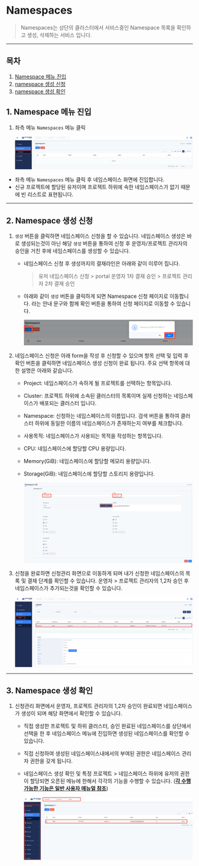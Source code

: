 # Namespaces

> Namespaces는 상단의 클러스터에서 서비스중인 Namespace 목록을 확인하고 생성, 삭제하는 서비스 입니다.&#x20;

---
## **목차**
1. [Namespace 메뉴 진입](#1-namespace-메뉴-진입)
2. [namespace 생성 신청](#2-namespace-생성-신청)
3. [namespace 생성 확인](#3-namespace-생성-확인)

## 1. Namespace 메뉴 진입

1. 좌측 메뉴 `Namespaces` 메뉴 클릭

     ![](./img/namespace_menu.png)

 - 좌측 메뉴 `Namespaces` 메뉴 클릭 후 네임스페이스 화면에 진입합니다.
 - 신규 프로젝트에 할당된 유저이며 프로젝트 하위에 속한 네임스페이스가 없기 때문에 빈 리스트로 표현됩니다.

---

## 2. Namespace 생성 신청

1. `생성` 버튼을 클릭하면 네임스페이스 신청을 할 수 있습니다. 네임스페이스 생성은 바로 생성되는것이 아닌 해당 `생성` 버튼을 통하여 신청 후 운영자/프로젝트 관리자의 승인을 거친 후에 네임스페이스를 생성할 수 있습니다.
   -  네임스페이스 신청 후 생성까지의 결재라인은 아래와 같이 이루어 집니다.

      > 유저 네임스페이스 신청 > portal 운영자 1차 결재 승인 > 프로젝트 관리자 2차 결재 승인
         
   - 아래와 같이 `생성` 버튼을 클릭하게 되면 Namespace 신청 페이지로 이동합니다. 라는 안내 문구와 함께 확인 버튼을 통하여 신청 페이지로 이동할 수 있습니다.

     ![](./img/namespace_create_button.png)

2. 네임스페이스 신청은 아래 form을 작성 후 신청할 수 있으며 항목 선택 및 입력 후 확인 버튼을 클릭하면 네임스페이스 생성 신청이 완료 됩니다. 주요 선택 항목에 대한 설명은 아래와 같습니다.
   - Project: 네임스페이스가 속하게 될 프로젝트를 선택하는 항목입니다.  
   - Cluster: 프로젝트 하위에 소속된 클러스터의 목록이며 실제 신청하는 네임스페이스가 배포되는 클러스터 입니다.
   - Namespace: 신청하는 네임스페이스의 이름입니다. 검색 버튼을 통하여 클러스터 하위에 동일한 이름의 네임스페이스가 존재하는지 여부를 체크합니다.
   - 사용목적: 네임스페이스가 사용되는 목적을 작성하는 항목입니다.
   - CPU: 네임스페이스에 할당할 CPU 용량입니다.
   - Memory(GiB): 네임스페이스에 할당할 메모리 용량입니다.
   - Storage(GiB): 네임스페이스에 할당할 스토리지 용량입니다.

     ![](./img/namespace_application.png)

3. 신청을 완료하면 신청관리 화면으로 이동하게 되며 내가 신청한 네임스페이스의 목록 및 결재 단계를 확인할 수 있습니다. 운영자 > 프로젝트 관리자의 1,2차 승인 후 네임스페이스가 추가되는것을 확인할 수 있습니다.

     ![](./img/namespace_application_management.png)

--- 

## 3. Namespace 생성 확인

1. 신청관리 화면에서 운영자, 프로젝트 관리자의 1,2차 승인이 완료되면 네임스페이스가 생성이 되며 해당 화면에서 확인할 수 있습니다.
   - 직접 생성한 프로젝트 및 하위 클러스터, 승인 완료된 네임스페이스를 상단에서 선택을 한 후 네임스페이스 메뉴에 진입하면 생성된 네임스페이스를 확인할 수 있습니다.
   - 직접 신청하여 생성된 네임스페이스내에서의 부여된 권한은 네임스페이스 관리자 권한을 갖게 됩니다.
   - 네임스페이스 생성 확인 및 특정 프로젝트 > 네임스페이스 하위에 유저의 권한이 할당되면 오픈된 메뉴에 한해서 각각의 기능을 수행할 수 있습니다. (<U>**각 수행 가능한 기능은 일반 사용자 매뉴얼 참조**</U>)   

     ![](./img/namespace_create_result.png)
